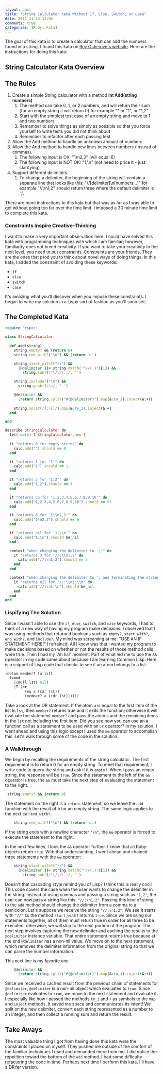 ```yaml
---
layout: post
title: "String Calculator Kata Without If, Else, Switch, or Case"
date: 2011-11-23 14:06
comments: true
categories: [Ruby, Kata]
---
```

The goal of this kata is to create a calculator that can add the numbers found in a string. I found this kata on [Roy Osherove's website](http://osherove.com/tdd-kata-1/). Here are the instructions for doing this kata:

## String Calculator Kata Overview
## The Rules
  1. Create a simple String calculator with a method __int Add(string numbers)__
     1. The method can take 0, 1, or 2 numbers, and will return their sum (for an empty string it will return 0) for example "" or "1", or "1,2"
     2. Start with the simplest test case of an empty string and move to 1 and two numbers
     3. Remember to solve things as simply as possible so that you force yourself to write tests you did not think about
     4. Remember to refactor after each passing test
  2. Allow the Add method to handle an unknown amount of numbers
  3. Allow the Add method to handle new lines between numbers (instead of commas).
     1. The following input is OK: "1\n2,3" (will equal 6)
     2. The following input is NOT OK: "1,\n" (not need to price it - just clarifying)
  4. Support different delimiters
     1. To change a delimiter, the beginning of the string will contain a separate  line that looks like this: "//[delimiter]\n[numbers…]" for example "//;\n1;2" should return three where the default delimiter is ';'.

There are more instructions to this kata but that was as far as I was able to get without going too far over the time limit. I imposed a 30 minute time limit to complete this kata.

### Constraints Inspire Creative-Thinking

I want to make a very important observation here. I could have solved this kata with programming techniques with which I am familiar; however, familiarity does not breed creativity. If you want to take your creativity to the next level, you need to put constraints. Constraints are your friends. They are the ones that prod you to think about novel ways of doing things. In this kata, I added the constraint of avoiding these keywords:

  -   ```if```
  -   ```else```
  -   ```switch```
  -   ```case```

It's amazing what you'll discover when you impose these constraints. I began to write my solution in a Lispy sort of fashion as you'll soon see.

## The Completed Kata

```ruby The Completed String Calculator Kata
require 'rspec'

class StringCalculator
 
  def add(string)
    string.empty? && (return 0)
    string.end_with?("\n") && (return nil)

    string.start_with?("//") &&
      (@delimiter ||= string.match('^//(.)')[1]) &&
        string.sub!(/^\/\/(.)/, '')

    string.include?("\n") &&
      string.gsub!(/\n/, ' ')

    @delimiter &&
      (return string.split("#{@delimiter}").map(&:to_i).inject(&:+))
   
    string.split(/[,\s]/).map(&:to_i).inject(&:+)
  end

end

describe StringCalculator do
  let(:calc) { StringCalculator.new }
   
  it "returns 0 for empty string" do
    calc.add("").should == 0
  end

  it "returns 1 for '1'" do
    calc.add("1").should == 1
  end

  it "returns 3 for '1,2'" do
    calc.add("1,2").should == 3
  end

  it "returns 55 for '1,2,3,4,5,6,7,8,9,10'" do
    calc.add("1,2,3,4,5,6,7,8,9,10").should == 55
  end

  it "returns 6 for '1\\n2,3'" do
    calc.add("1\n2,3").should == 6
  end

  it "returns nil for '1,\\n'" do
    calc.add("1,\n").should be_nil
  end

  context "when changing the delimiter to ';'" do
    it "returns 3 for '//;\\n1;2" do
      calc.add("//;\n1;2").should == 3
    end
  end

  context "when changing the delimiter to ': and terminating the string with '\\n'" do
    it "returns nil for '//:\\n1:\\n" do
      calc.add("//:\n1:\n").should be_nil
    end
  end
end
```

### Lispifying The Solution

Since I wasn't able to use the ```if```, ```else```, ```switch```, and ```case``` keywords, I had to think of a new way of having my program make decisions. I observed that I was using methods that returned booleans such as ```empty?```, ```start_with?```, ```end_with?```, and ```include?```. My mind was screaming at me: "USE AN IF STATEMENT HERE!" I refrained. All I knew was that I wanted my program to make decisions based on whether or not the results of those method calls were true. Then I had my 'Ah ha!' moment. Part of what led me to use the ```&&``` operator in my code came about because I am learning Common Lisp. Here is a snippet of Lisp code that checks to see if an atom belongs to a list:

```ruby
(defun member? (a lst)
  (cond
    ((null lst) nil)
    (T (or
         (eq a (car lst))
         (member? a (cdr lst))))))
```
Take a look at the OR statement. If the atom ```a``` is equal to the first item of the list in ```lst```, then ```member?``` returns true and it exits the function; otherwise it will evaluate the statement ```member?``` and pass the atom ```a``` and the remaining items in the ```lst``` not including the first item. Did you see how you can use an a function call as a statement to be used with an ```or``` operator? In my solution, I went ahead and using this logic except I used the ```&&``` operator to accomplish this. Let's walk through some of the code in the solution.

### A Walkthrough

We begin by recalling the requirements of the string calculator. The first requirement is to return 0 for an empty string. To meet that requirement, I write code to query the string and ask if it is ```empty?```. When I pass an empty string, the response will be ```true```. Since the statement to the left of the ```&&``` operator is true, the ```&&``` must take the next step of evaluating the statement to the right. 
```ruby
 string.empty? && (return 0)
```
The statement on the right is a ```return``` statement, so we leave the ```add``` function with the result of ```0``` for an empty string. The same logic applies to the next call ```end_with?```. 
```ruby
    string.end_with?("\n") && (return nil)
```
If the string ends with a newline character ```"\n"```, the ```&&``` operator is forced to execute the statement to the right.

In the next few lines, I took the ```&&``` operator further. I know that all Ruby objects return ```true```. With that understanding, I went ahead and chained three statements with the ```&&``` operator:

```ruby
    string.start_with?("//") &&
      (@delimiter ||= string.match('^//(.)')[1]) &&
        string.sub!(/^\/\/(.)/, '')
```
Doesn't that cascading style remind you of Lisp? I think this is really cool! This code covers the case when the user wants to change the delimiter in the string. Instead of using commas and passing a string such as ```"1,2"```, the user can now pass a string like this: ```"//;\n1;2"```. Passing this kind of string to the ```add``` method should change the delimiter from a comma to a semicolon. Let's suppose we receive the string ```"//;\n1;2"```. We see it starts with ```"//"``` so the method ```start_with?``` returns ```true```. Since we are ```&&```ing our statements together, all of them must return true in order for all three to be executed, otherwise, we will skip to the next portion of the program. The next step involves capturing the new delimiter and caching the results to the ```@delimiter``` instance variable. That entire statement returns true because at the end ```@delimiter``` has a non-nil value. We move on to the next statement, which removes the delimiter information from the original string so that we can parse the number information.

This next line is my favorite one.

```ruby
    @delimiter &&
      (return string.split("#{@delimiter}").map(&:to_i).inject(&:+))
```

Since we received a cached result from the previous chain of statements for ```@delimiter```, ```@delimiter``` is a non-nil object which evaluates to ```true```. Since ```@delimiter``` evaluates to ```true```, we move to the next statement and evaluate it. I especially like how I passed the methods ```to_i``` and ```+``` as symbols to the ```map``` and ```inject``` methods. It saved me space and communicates its intent! We split on the new delimiter, convert each string represented as a number to an integer, and then collect a running sum and return the result.

## Take Aways

The most valuable thing I got from having done this kata were the constraints I placed on myself. They pushed me outside of the comfort of the familiar techniques I used and demanded more from me. I did notice the repetition toward the bottom of the ```add``` method. I had some difficulty refactoring the code in time. Perhaps next time I perform this kata, I'll have a DRYer version.
